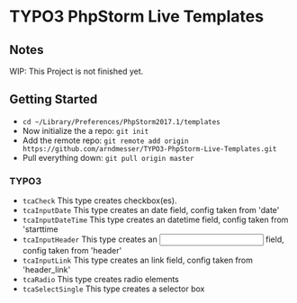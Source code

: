 # TYPO3 PhpStorm Live Templates

## Notes

WIP: This Project is not finished yet.

## Getting Started

* `cd ~/Library/Preferences/PhpStorm2017.1/templates`
* Now initialize the a repo: `git init`
* Add the remote repo: `git remote add origin https://github.com/arndmesser/TYPO3-PhpStorm-Live-Templates.git`
* Pull everything down: `git pull origin master`

### TYPO3

* `tcaCheck` This type creates checkbox(es).
* `tcaInputDate` This type creates an date field, config taken from 'date'
* `tcaInputDateTime` This type creates an datetime field, config taken from 'starttime
* `tcaInputHeader` This type creates an <input> field, config taken from 'header'
* `tcaInputLink` This type creates an link field, config taken from 'header_link'
* `tcaRadio` This type creates radio elements
* `tcaSelectSingle` This type creates a selector box